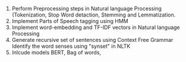 <ol>
  <li>Perform Preprocessing steps in Natural language Processing (Tokenization, Stop Word 
detaction, Stemming and Lemmatization.
</li>
  <li>Implement Parts of Speech tagging using HMM
</li>
  <li>Implement word-embedding and TF-IDF vectors in Natural language Processing</li>
  <li>Generate recursive set of sentences using Context Free Grammar 
Identify the word senses using "synset" in NLTK</li>
<li>Inlcude models BERT, Bag of words,</li>
</ol>
